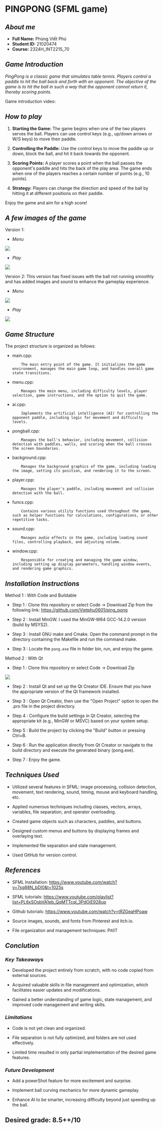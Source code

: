 # PINGPONG (SFML game)

## ***About me***

- **Full Name:** Phùng Viết Phú
- **Student ID:** 21020474
- **Course:** 2324H_INT2215_70

## ***Game Introduction***

*PingPong is a classic game that simulates table tennis. Players control a paddle to hit the ball back and forth with an opponent. The objective of the game is to hit the ball in such a way that the opponent cannot return it, thereby scoring points.*

Game introduction video:

## ***How to play***

1. **Starting the Game:** The game begins when one of the two players serves the ball. Players can use control keys (e.g., up/down arrows or W/S keys) to move their paddle.

2. **Controlling the Paddle:** Use the control keys to move the paddle up or down, block the ball, and hit it back towards the opponent.

3. **Scoring Points:** A player scores a point when the ball passes the opponent's paddle and hits the back of the play area. The game ends when one of the players reaches a certain number of points (e.g., 10 points).

4. **Strategy:** Players can change the direction and speed of the ball by hitting it at different positions on their paddle.

Enjoy the game and aim for a high score!

## ***A few images of the game***

Version 1:
- *Menu*

![](imageReview/menu_ver1.png)

- *Play*

![](imageReview/play_ver1.png)

Version 2: This version has fixed issues with the ball not running smoothly and has added images and sound to enhance the gameplay experience.

- *Menu*

![](imageReview/menu_ver2.png)

- *Play*

![](imageReview/play_ver2.png)

## ***Game Structure***

The project structure is organized as follows:

- main.cpp:
  
          The main entry point of the game. It initializes the game environment, manages the main game loop, and handles overall game state transitions.

- menu.cpp:
  
          Manages the main menu, including difficulty levels, player selection, game instructions, and the option to quit the game.
- ai.cpp:

          Implements the artificial intelligence (AI) for controlling the opponent paddle, including logic for movement and difficulty levels.

- pongball.cpp:

          Manages the ball's behavior, including movement, collision detection with paddles, walls, and scoring when the ball crosses the screen boundaries.

- background.cpp:

          Manages the background graphics of the game, including loading the image, setting its position, and rendering it to the screen.

- player.cpp:

          Manages the player's paddle, including movement and collision detection with the ball.

- funcs.cpp:

          Contains various utility functions used throughout the game, such as helper functions for calculations, configurations, or other repetitive tasks.

- sound.cpp:

          Manages audio effects in the game, including loading sound files, controlling playback, and adjusting volume.

- window.cpp:

          Responsible for creating and managing the game window, including setting up display parameters, handling window events, and rendering game graphics.        
        


## ***Installation Instructions***

Method 1 : With Code and Buildable

- Step 1 : Clone this repository or select Code -> Download Zip from the following link: https://github.com/Vietphu0601/ping_pong

- Step 2 : Install MinGW. I used the MinGW-W64 GCC-14.2.0 version (build by MSYS2).

- Step 3 : Install GNU make and Cmake. Open the command prompt in the directory containing the Makefile and run the command make.

- Step 3 : Locate the `pong.exe` file in folder bin, run, and enjoy the game.


Method 2 : With Qt

- Step 1 : Clone this repository or select Code -> Download Zip

![](imageReview/git.png)

- Step 2 : Install Qt and set up the Qt Creator IDE. Ensure that you have the appropriate version of the Qt framework installed.

- Step 3 : Open Qt Creator, then use the "Open Project" option to open the .pro file in the project directory.

- Step 4 : Configure the build settings in Qt Creator, selecting the appropriate kit (e.g., MinGW or MSVC) based on your system setup.

- Step 5 : Build the project by clicking the "Build" button or pressing Ctrl+B.

- Step 6 : Run the application directly from Qt Creator or navigate to the build directory and execute the generated binary (pong.exe).

- Step 7 : Enjoy the game.

## ***Techniques Used***

 - Utilized several features in SFML: image processing, collision detection, movement, text rendering, sound, timing, mouse and keyboard handling, etc.

 - Applied numerous techniques including classes, vectors, arrays, variables, file separation, and operator overloading.

 - Created game objects such as characters, paddles, and buttons.

 - Designed custom menus and buttons by displaying frames and overlaying text.

 - Implemented file separation and state management.

 - Used GitHub for version control.


## ***References***

 - SFML Installation: https://www.youtube.com/watch?v=7sg88N_bDI0&t=1025s

 - SFML tutorials: https://www.youtube.com/playlist?list=PL6xSOsbVA1eb_QqMTTcql_3PdOiE928up

 - Github tutorials: https://www.youtube.com/watch?v=tRZGeaHPoaw

 - Source images, sounds, and fonts from Pinterest and itch.io.

 - File organization and management techniques: PitiIT

 ## ***Conclution***

 ### ***Key Takeaways*** ###

 - Developed the project entirely from scratch, with no code copied from external sources.

 - Acquired valuable skills in file management and optimization, which facilitates easier updates and modifications.

 - Gained a better understanding of game logic, state management, and improved code management and writing skills.

  ### ***Limitations*** ###

 - Code is not yet clean and organized.

 - File separation is not fully optimized, and folders are not used effectively.

 - Limited time resulted in only partial implementation of the desired game features.

  ### ***Future Development*** ###

 - Add a powerShot feature for more excitement and surprise.

 - Implement ball curving mechanics for more dynamic gameplay.

 - Enhance AI to be smarter, increasing difficulty beyond just speeding up the ball.

 ## **Desired grade: 8.5++/10** ##


